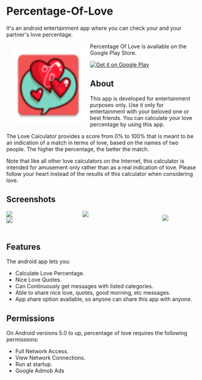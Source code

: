 # Percentage-Of-Love
It's an android entertainment app where you can check your and your partner's love percentage.

<img src="/app/src/main/res/mipmap-hdpi/ic_launcher.png" align="left" width="200" hspace="10" vspace="10">

Percentage Of Love is available on the Google Play Store.

<p align="left">
<a href="https://play.google.com/store/apps/details?id=com.rusho.percentageoflove">
<img alt="Get it on Google Play" height="80" src="https://play.google.com/intl/en_us/badges/images/generic/en_badge_web_generic.png" />
</a>
</p>

## About
This app is developed for entertainment purposes only. Use it only for entertainment with your beloved one or best friends. You can calculate your love percentage by using this app.

The Love Calculator provides a score from 0% to 100% that is meant to be an indication of a match in terms of love, based on the names of two people. The higher the percentage, the better the match. 

Note that like all other love calculators on the Internet, this calculator is intended for amusement only rather than as a real indication of love. Please follow your heart instead of the results of this calculator when considering love.

## Screenshots

<img src="https://play-lh.googleusercontent.com/AwXXjM0u6iGZ1QTrx5gUuOM2oTgPPH5ypJD2hHa3TQ1gyIrqAUloRaZolgiXcXSQSlI=w2560-h1440-rw" align="left"
width="200" space="10" space="10">

<img src="https://play-lh.googleusercontent.com/qz7wPRX9kxoUWJdf-hiP7iB7devqvJ0lIx8AGwE6Q1vDmr8qaq7zZhr0Zq6HIQ_9UkxB=w2560-h1440-rw" align="left"
width="200" space="10" space="10">

<img src="https://play-lh.googleusercontent.com/HwO0wemBjnalK8f9MNDKjzGpTYyQq4MzxNA7Y-50cvA-VZjXQeeiHA-zOoxPF3MWIpdu=w2560-h1440-rw" align="left"
width="200" space="10" space="10">

<img src="https://play-lh.googleusercontent.com/39WkYB3Kb-da_BK_T648woe4z29Tq71YcOJGbF215WRS2377zGaTmTPRHZ1LTHGPYXM=w2560-h1440-rw" align="center"
width="200" hspace="10" vspace="10">
<br></br>

## Features
The android app lets you:
- Calculate Love Percentage.
- Nice Love Quotes.
- Can Continuously get messages with listed categories.
- Able to share nice love, quotes, good morning, etc messages.
- App share option available, so anyone can share this app with anyone.

## Permissions
On Android versions 5.0 to up, percentage of love requires the following permissions:
- Full Network Access.
- View Network Connections.
- Run at startup.
- Google Admob Ads
